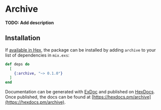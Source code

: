 # Archive

**TODO: Add description**

## Installation

If [available in Hex](https://hex.pm/docs/publish), the package can be installed
by adding `archive` to your list of dependencies in `mix.exs`:

```elixir
def deps do
  [
    {:archive, "~> 0.1.0"}
  ]
end
```

Documentation can be generated with [ExDoc](https://github.com/elixir-lang/ex_doc)
and published on [HexDocs](https://hexdocs.pm). Once published, the docs can
be found at [https://hexdocs.pm/archive](https://hexdocs.pm/archive).

